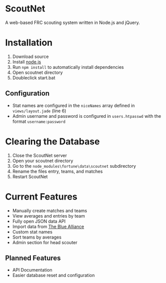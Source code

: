 ScoutNet
========
A web-based FRC scouting system written in Node.js and jQuery.

Installation
============
1. Download source
3. Install [node.js](http://nodejs.org/download/)
2. Run `npm install` to automatically install dependencies
4. Open scoutnet directory
5. Doubleclick start.bat

Configuration
-------------
* Stat names are configured in the `niceNames` array defined in `views/layout.jade` (line 6)
* Admin username and password is configured in `users.htpasswd` with the format `username:password`

Clearing the Database
=====================
1. Close the ScoutNet server
2. Open your scoutnet directory
3. Go to the `node_modules\fortune\data\scoutnet` subdirectory
4. Rename the files entry, teams, and matches
5. Restart ScoutNet

Current Features
================
* Manually create matches and teams
* View averages and entries by team
* Fully open JSON data API
* Import data from [The Blue Alliance](http://www.thebluealliance.com/)
* Custom stat names
* Sort teams by averages
* Admin section for head scouter

Planned Features
----------------
* API Documentation
* Easier database reset and configuration
